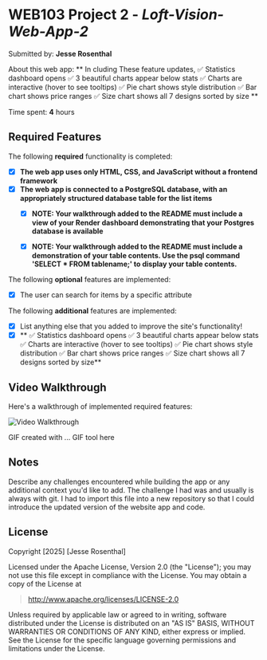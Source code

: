 # WEB103 Project 2 - *Loft-Vision-Web-App-2*

Submitted by: **Jesse Rosenthal**

About this web app: ** In cluding These feature updates, ✅ Statistics dashboard opens
✅ 3 beautiful charts appear below stats
✅ Charts are interactive (hover to see tooltips)
✅ Pie chart shows style distribution
✅ Bar chart shows price ranges
✅ Size chart shows all 7 designs sorted by size
**

Time spent: **4** hours

## Required Features

The following **required** functionality is completed:

<!-- Make sure to check off completed functionality below -->
- [X] **The web app uses only HTML, CSS, and JavaScript without a frontend framework**
- [X] **The web app is connected to a PostgreSQL database, with an appropriately structured database table for the list items**
  -[X] **NOTE: Your walkthrough added to the README must include a view of your Render dashboard demonstrating that your Postgres database is available**
  - [X]  **NOTE: Your walkthrough added to the README must include a demonstration of your table contents. Use the psql command 'SELECT * FROM tablename;' to display your table contents.**


The following **optional** features are implemented:

- [X] The user can search for items by a specific attribute

The following **additional** features are implemented:

- [X] List anything else that you added to improve the site's functionality!
- [X] ** ✅ Statistics dashboard opens
✅ 3 beautiful charts appear below stats
✅ Charts are interactive (hover to see tooltips)
✅ Pie chart shows style distribution
✅ Bar chart shows price ranges
✅ Size chart shows all 7 designs sorted by size** 

## Video Walkthrough

Here's a walkthrough of implemented required features:

<img src='http://i.imgur.com/link/to/your/gif/file.gif' title='Video Walkthrough' width='' alt='Video Walkthrough' />

<!-- Replace this with whatever GIF tool you used! -->
GIF created with ...  GIF tool here
<!-- Recommended tools:
[Kap](https://getkap.co/) for macOS
[ScreenToGif](https://www.screentogif.com/) for Windows
[peek](https://github.com/phw/peek) for Linux. -->

## Notes

Describe any challenges encountered while building the app or any additional context you'd like to add. 
The challenge I had was and usually is always with git. I had to import this file into a new repository so that I could introduce the updated version of the website app and code. 

## License

Copyright [2025] [Jesse Rosenthal]

Licensed under the Apache License, Version 2.0 (the "License"); you may not use this file except in compliance with the License. You may obtain a copy of the License at

> http://www.apache.org/licenses/LICENSE-2.0

Unless required by applicable law or agreed to in writing, software distributed under the License is distributed on an "AS IS" BASIS, WITHOUT WARRANTIES OR CONDITIONS OF ANY KIND, either express or implied. See the License for the specific language governing permissions and limitations under the License.
